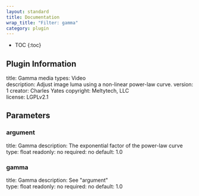 ```yaml
---
layout: standard
title: Documentation
wrap_title: "Filter: gamma"
category: plugin
---
```

* TOC
{:toc}

## Plugin Information

title: Gamma
media types:
Video  
description: Adjust image luma using a non-linear power-law curve.
version: 1
creator: Charles Yates
copyright: Meltytech, LLC  
license: LGPLv2.1  

## Parameters

### argument

title: Gamma  description:
The exponential factor of the power-law curve  
type: float
readonly: no
required: no
default: 1.0  

### gamma

title: Gamma  description:
See &quot;argument&quot;  
type: float
readonly: no
required: no
default: 1.0  

